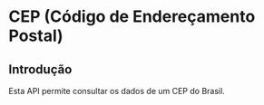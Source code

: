 # CEP (Código de Endereçamento Postal)

## Introdução

Esta API permite consultar os dados de um CEP do Brasil.
